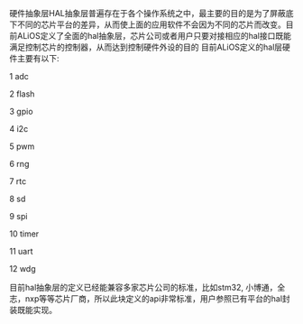 
硬件抽象层HAL抽象层普遍存在于各个操作系统之中，最主要的目的是为了屏蔽底下不同的芯片平台的差异，从而使上面的应用软件不会因为不同的芯片而改变。目前ALiOS定义了全面的hal抽象层，芯片公司或者用户只要对接相应的hal接口既能满足控制芯片的控制器，从而达到控制硬件外设的目的
目前ALiOS定义的hal层硬件主要有以下:

1  adc

2  flash

3  gpio

4  i2c

5  pwm

6  rng

7  rtc

8  sd

9  spi

10 timer

11 uart

12 wdg

目前hal抽象层的定义已经能兼容多家芯片公司的标准，比如stm32, 小博通，全志，nxp等等芯片厂商，所以此块定义的api非常标准，用户参照已有平台的hal封装既能实现。

